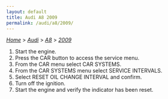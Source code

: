 ```yaml
---
layout: default
title: Audi A8 2009
permalink: /audi/a8/2009/
---
```

[*Home*](/) > [*Audi*](/audi/) > [*A8*](/audi/a8/) > [*2009*](/audi/a8/2009/)
1. Start the engine.
2. Press the CAR button to access the service menu.
3. From the CAR menu select CAR SYSTEMS.
4. From the CAR SYSTEMS menu select SERVICE INTERVALS.
5. Select RESET OIL CHANGE INTERVAL and confirm.
6. Turn off the ignition.
7. Start the engine and verify the indicator has been reset.
